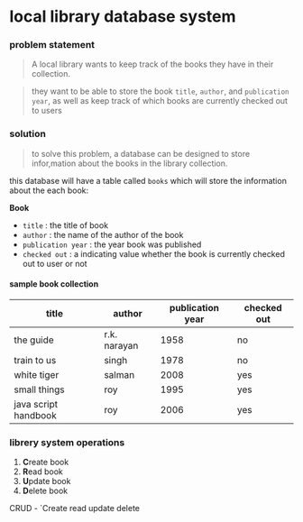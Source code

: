 # local library database system

### problem statement
> A local library wants to keep track of the books they have in their collection.

> they want to be able to store the book `title`, `author`, and `publication year`, as well as keep track of which books are currently checked out to users

### solution 
> to solve this problem, a database can be designed to store infor,mation about the books in the library collection.

this database will have a table called `books` which will store the information about the each book:  

**Book** 
- `title`     : the title of book
- `author`    : the name of the author of the book 
- `publication year`    : the year  book was published
- `checked out` : a indicating value whether the book is currently checked out to user or not 

#### sample book collection

|    title     |   author  | publication year  |checked out  |
|   ---        |  ---     |     ---         |     ---     |
| the guide   |  r.k. narayan  |   1958      |   no     | 
|  train to us |    singh     |  1978       |   no    |
| white tiger  |  salman    |   2008   |   yes    |
| small things  |    roy    |   1995    |    yes   |
| java script handbook |    roy    |   2006   |   yes |

### librery system operations

1. **C**reate book
2. **R**ead  book
3. **U**pdate book
4. **D**elete book

CRUD - `Create read update delete
![]()
